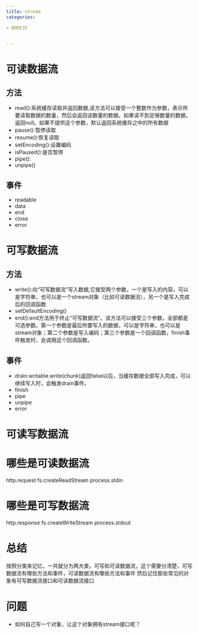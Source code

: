 ```yaml
---
title: stream
categories: 

- NODEJS


---
```


# 可读数据流


## 方法
- read():系统缓存读取并返回数据,该方法可以接受一个整数作为参数，表示所要读取数据的数量，然后会返回该数量的数据。如果读不到足够数量的数据，返回null。如果不提供这个参数，默认返回系统缓存之中的所有数据
- pause():暂停读取
- resume():恢复读取
- setEncoding():设置编码
- isPaused():是否暂停
- pipe():
- unpipe()
## 事件
- readable
- data
- end
- close
- error




# 可写数据流


## 方法
- write():向“可写数据流”写入数据,它接受两个参数，一个是写入的内容，可以是字符串，也可以是一个stream对象（比如可读数据流），另一个是写入完成后的回调函数
- setDefaultEncoding()
- end():end方法用于终止“可写数据流”。该方法可以接受三个参数，全部都是可选参数。第一个参数是最后所要写入的数据，可以是字符串，也可以是stream对象；第二个参数是写入编码；第三个参数是一个回调函数，finish事件触发时，会调用这个回调函数。
## 事件
- drain:writable.write(chunk)返回false以后，当缓存数据全部写入完成，可以继续写入时，会触发drain事件。
- finish
- pipe
- unpipe
- error


# 可读写数据流



# 哪些是可读数据流
http.request
fs.createReadStream
process.stdin

# 哪些是可写数据流
http.response
fs.createWriteStream
process.stdout


# 总结
按照分类来记忆，一共就分为两大类，可写和可读数据流，这个需要分清楚，可写数据流有哪些方法和事件，可读数据流有哪些方法和事件
然后记住那些常见的对象有可写数据流接口和可读数据流接口

# 问题
- 如何自己写一个对象，让这个对象拥有stream接口呢？


